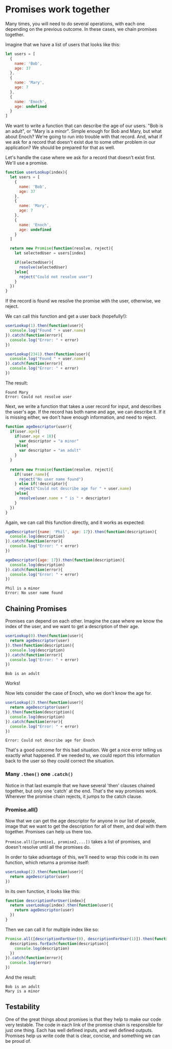 # Promises work together

Many times, you will need to do several operations, with each one depending on the previous outcome.  In these cases, we chain promises together.

Imagine that we have a list of users that looks like this:

```Javascript
let users = [
  {
    name: 'Bob',
    age: 37 
  },
  {
    name: 'Mary',
    age: 7
  },
  {
    name: 'Enoch',
    age: undefined
  }
]
```

We want to write a function that can describe the age of our users.  "Bob is an adult", or "Mary is a minor". Simple enough for Bob and Mary, but what about Enoch?  We're going to run into trouble with that record.  And, what if we ask for a record that doesn't exist due to some other problem in our application?  We should be prepared for that as well.

Let's handle the case where we ask for a record that doesn't exist first.  We'll use a promise.

```Javascript
function userLookup(index){
  let users = [
    {
      name: 'Bob',
      age: 37 
    },
    {
      name: 'Mary',
      age: 7
    },
    {
      name: 'Enoch',
      age: undefined
    }
  ]

  return new Promise(function(resolve, reject){
    let selectedUser = users[index]

    if(selectedUser){
      resolve(selectedUser)
    }else{
      reject("Could not resolve user") 
    }
  })
}
```

If the record is found we resolve the promise with the user, otherwise, we reject.

We can call this function and get a user back (hopefully!):

```Javascript
userLookup(1).then(function(user){
  console.log("Found " + user.name)
}).catch(function(error){
  console.log("Error: " + error)
})

userLookup(2341).then(function(user){
  console.log("Found " + user.name)
}).catch(function(error){
  console.log("Error: " + error)
})
```

The result:

```
Found Mary
Error: Could not resolve user
```

Next, we write a function that takes a user record for input, and describes the user's age.  If the record has both name and age, we can describe it.  If it is missing either, we don't have enough information, and need to reject.

```Javascript
function ageDescriptor(user){
  if(user.age){
    if(user.age < 18){
      var descriptor = "a minor"
    }else{
      var descriptor = "an adult"
    }
  }
  
  return new Promise(function(resolve, reject){
    if(!user.name){
      reject("No user name found")
    } else if(!descriptor){
      reject("Could not describe age for " + user.name)
    }else{
      resolve(user.name + " is " + descriptor)
    }
  })
}
```

Again, we can call this function directly, and it works as expected:

```Javascript
ageDescriptor({name: 'Phil', age: 17}).then(function(description){
  console.log(description)
}).catch(function(error){
  console.log("Error: " + error)
})

ageDescriptor({age: 17}).then(function(description){
  console.log(description)
}).catch(function(error){
  console.log("Error: " + error)
})
```

```
Phil is a minor
Error: No user name found
```

## Chaining Promises
Promises can depend on each other.  Imagine the case where we know the index of the user, and we want to get a description of their age.

```Javascript
userLookup(0).then(function(user){
  return ageDescriptor(user)
}).then(function(description){
  console.log(description)
}).catch(function(error){
  console.log("Error: " + error)
})

```

```
Bob is an adult
```

Works!

Now lets consider the case of Enoch, who we don't know the age for.

```Javascript
userLookup(2).then(function(user){
  return ageDescriptor(user)
}).then(function(description){
  console.log(description)
}).catch(function(error){
  console.log("Error: " + error)
})
```

```
Error: Could not describe age for Enoch
```
That's a good outcome for this bad situation.  We get a nice error telling us exactly what happened.  If we needed to, we could report this information back to the user so they could correct the situation.

### Many ```.then()``` one ```.catch()```
Notice in that last example that we have several 'then' clauses chained together, but only one 'catch' at the end.  That's the way promises work.  Wherever the promise chain rejects, it jumps to the catch clause.

### Promise.all()

Now that we can get the age descriptor for anyone in our list of people, image that we want to get the description for all of them, and deal with them together.  Promises can help us there too.

```Promise.all([promise1, promise2,...])``` takes a list of promises, and doesn't resolve until all the promises do.

In order to take advantage of this, we'll need to wrap this code in its own function, which returns a promise itself:

```Javascript
userLookup(2).then(function(user){
  return ageDescriptor(user)
})
```

In its own function, it looks like this:

```Javascript
function descriptionForUser(index){
  return userLookup(index).then(function(user){
    return ageDescriptor(user)
  })
}
```

Then we can call it for multiple index like so:

```Javascript
Promise.all([descriptionForUser(0), descriptionForUser(1)]).then(function(descriptions){
  descriptions.forEach(function(description){
    console.log(description)
  })
}).catch(function(error){
  console.log(error)
})
```

And the result:

```
Bob is an adult
Mary is a minor
```

## Testability
One of the great things about promises is that they help to make our code very testable.  The code in each link of the promise chain is responsible for just one thing.  Each has well defined inputs, and well defined outputs.  Promises help us write code that is clear, concise, and something we can be proud of.
